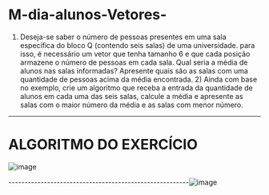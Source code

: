 # M-dia-alunos-Vetores-
1) Deseja-se saber o número de pessoas presentes em uma sala específica do bloco Q (contendo seis salas) de uma universidade. para isso, é necessário um vetor que tenha tamanho 6 e que cada posição armazene o número de pessoas em cada sala. Qual seria a média de alunos nas salas informadas? Apresente quais são as salas com uma quantidade de pessoas acima da média encontrada.   2) Ainda com base no exemplo, crie um algoritmo que receba a entrada da quantidade de alunos em cada uma das seis salas, calcule a média e apresente as salas com o maior número da média e as salas com menor número.
------------------------------------------------------
# ALGORITMO DO EXERCÍCIO

![image](https://user-images.githubusercontent.com/103973512/173478030-73291943-9373-438b-8e56-19bc04f32578.png)



--------------------------------------------------------![image](https://user-images.githubusercontent.com/103973512/173477981-051af1bd-559e-42ad-966f-61a83e04b4b8.png)



